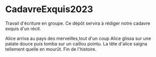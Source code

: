 # CadavreExquis2023
Travail d'écriture en groupe. Ce dépôt servira à rédiger notre cadavre exquis d'un récit.







Alice arriva au pays des merveilles,tout d'un coup Alice glissa sur une patate douce 
puis tomba sur un caillou pointu.
La tête d'alice saigna tellement quelle en mourût. 
Fin de l'histoire.

